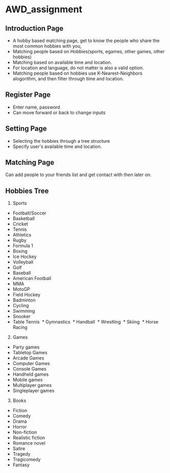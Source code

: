 # AWD_assignment

## Introduction Page
* A hobby based matching page, get to know the people who share the most common hobbies with you,
* Matching people based on Hobbies(sports, egames, other games, other hobbies)
* Matching based on available time and location.
* For location and language, do not matter is also a valid option.
* Matching people based on hobbies use K-Nearest-Neighbors alogorithm, and then filter through time and location.

## Register Page
* Enter name, password
* Can move forward or back to change inputs

## Setting Page
* Selecting the hobbies through a tree structure
* Specify user's available time and location.

## Matching Page
Can add people to your friends list and get contact with then later on.

## Hobbies Tree
1. Sports
  * Football/Soccer
  * Basketball
  * Cricket
  * Tennis
  * Athletics
  * Rugby
  * Formula 1
  * Boxing
  * Ice Hockey
  * Volleyball
  * Golf
  * Baseball
  * American Football
  * MMA
  * MotoGP
  * Field Hockey
  * Badminton
  * Cycling
  * Swimming 
  * Snooker 
  * Table Tennis 
  * Gymnastics 
  * Handball
  * Wrestling 
  * Skiing 
  * Horse Racing 
2. Games
 * Party games
 * Tabletop Games
 * Arcade Games
 * Computer Games
 * Console Games
 * Handheld games
 * Mobile games
 * Multiplayer games
 * Singleplayer games
3. Books
 * Fiction
 * Comedy
 * Drama
 * Horror
 * Non-fiction
 * Realistic fiction
 * Romance novel
 * Satire
 * Tragedy
 * Tragicomedy
 * Fantasy
